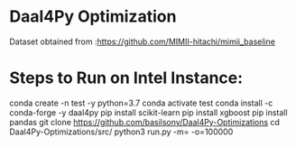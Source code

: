 # Daal4Py Optimization
Dataset obtained from :https://github.com/MIMII-hitachi/mimii_baseline

# Steps to Run on Intel Instance:
conda create -n test -y python=3.7 
conda activate test
conda install -c conda-forge -y daal4py
pip install scikit-learn
pip install xgboost
pip install pandas
git clone  https://github.com/basilsony/Daal4Py-Optimizations
cd Daal4Py-Optimizations/src/
python3 run.py -m=<model> -o=100000

